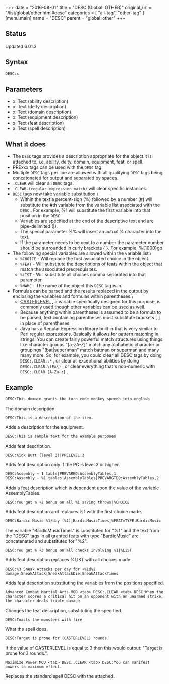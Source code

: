 +++
date = "2016-08-01"
title = "DESC (Global: OTHER)"
original_url = "/list/global/other.html#desc"
categories = [ "all-tag", "other-tag" ]
[menu.main]
    name = "DESC"
    parent = "global_other"
+++

## Status

Updated 6.01.3

## Syntax

`DESC:x`

## Parameters

-   x: Text (ability description)
-   x: Text (deity description)
-   x: Text (domain description)
-   x: Text (equipment description)
-   x: Text (feat description)
-   x: Text (spell description)



What it does
------------

-   The `DESC` tags provides a description appropriate for the object it
    is attached to, i.e. ability, deity, domain, equipment, feat,
    or spell.
-   PRExxx tags can be used with the `DESC` tag.
-   Multiple `DESC` tags per line are allowed with all qualifying `DESC`
    tags being concatonated for output and separated by spaces.
-   `.CLEAR` will clear all `DESC` tags.
-   `.CLEAR.(regular expression match)` will clear specific instances.
-   `DESC` tags now take variable substitution.\
    -   Within the text a percent-sign (%) followed by a number (\#)
        will substitute the \#th variable from the variable list
        associated with the `DESC` . For example, %1 will substitute the
        first variable into that position in the `DESC`
    -   Variables are specified at the end of the descriptive text and
        are pipe-delimited (|).
    -   The special parameter %% will insert an actual % character into
        the text.
    -   If the parameter needs to be next to a number the parameter
        number should be surrounded in curly brackets { }. For
        example, %{1000}gp.
-   The following special variables are allowed within the variable
    list:\
    -   `%CHOICE` - Will replace the first associated choice in
        the object.
    -   `%FEAT` - Will substitute the descriptions of feats within the
        object that match the associated preqrequisites.
    -   `%LIST` - Will substitute all choices comma separated into
        that parameter.
    -   `%NAME` - The name of the object this `DESC` tag is in.
-   Formulas can be parsed and the results replaced in the output by
    enclosing the variables and formulas within parentheses.\
    -   [CASTERLEVEL](/list/global/define.html#casterlevel) , a variable
        specifically designed for this purpose, is commonly used though
        other variables can be used as well.
    -   Because anything within parentheses is assumed to be a formula
        to be parsed, text containing parentheses must substitute
        brackets \[ \] in place of parentheses.
    -   Java has a Regular Expression library built in that is very
        similar to Perl regular expressions. Basically it allows for
        pattern matching in strings. You can create fairly powerful
        match structures using things like character groups "\[a-zA-Z\]"
        match any alphabetic character or groupings "(bat|super)man"
        match batman or superman and many many more. So, for example,
        you could clear all DESC tags by doing `DESC:.CLEAR..*` , or
        clear all exceptional abilities by doing `DESC:.CLEAR.\(Ex\)` ,
        or clear everything that's non-numeric with
        `DESC:.CLEAR.[A-Za-z]` .

Example
-------

`DESC:This domain grants the turn code monkey speech into english`

The domain description.

`DESC:This is a description of the item.`

Adds a description for the equipment.

`DESC:This is sample text for the example purposes`

Adds feat description.

`DESC:Kick Butt (level 3)|PRELEVEL:3`

Adds feat description only if the PC is level 3 or higher.

`DESC:Assembly ~ 1 table|PREVAREQ:AssemblyTables,1          DESC:Assembly ~ %1 tables|AssemblyTables|PREVARGTEQ:AssemblyTables,2`

Adds a feat description which is dependent upon the value of the
variable AssemblyTables.

`DESC:You get a +2 bonus on all %1 saving throws|%CHOICE`

Adds feat description and replaces %1 with the first choice made.

`DESC:Bardic Music %1/day (%2)|BardicMusicTimes|%FEAT=TYPE.BardicMusic`

The variable "BardicMusicTimes" is substituted for "%1" and the text
from the "DESC" tags in all granted feats with type "BardicMusic" are
concatenated and substituted for "%2".

`DESC:You get a +3 bonus on all checks involving %1|%LIST.`

Adds feat description replaces %LIST with all choices made.

`DESC:%3 Sneak Attacks per day for +%1d%2 damage|SneakAttack|SneakAttackDie|SneakAttackTimes`

Adds feat description substituting the variables from the positions
specified.

`Advanced Combat Martial Arts.MOD <tab> DESC:.CLEAR <tab> DESC:When the character scores a critical hit on an opponent with an unarmed strike, the character deals triple damage`

Changes the feat description, substituting the specified.

`DESC:Toasts the monsters with fire`

What the spell does.

`DESC:Target is prone for (CASTERLEVEL) rounds.`

If the value of CASTERLEVEL is equal to 3 then this would output:
"Target is prone for 3 rounds.".

`Maximize Power.MOD <tab> DESC:.CLEAR <tab> DESC:You can manifest powers to maximum effect.`

Replaces the standard spell DESC with the attached.


